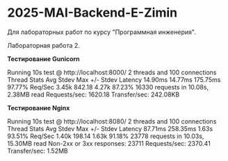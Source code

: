 # 2025-MAI-Backend-E-Zimin

Для лабораторных работ по курсу "Программная инженерия".

Лабораторная работа 2.

**Тестирование Gunicorn**

Running 10s test @ http://localhost:8000/
  2 threads and 100 connections
  Thread Stats   Avg      Stdev     Max   +/- Stdev
    Latency    14.90ms   14.77ms 175.75ms   97.77%
    Req/Sec     3.45k   842.18     4.27k    87.23%
  16330 requests in 10.08s, 2.38MB read
Requests/sec:   1620.18
Transfer/sec:    242.08KB

**Тестирование Nginx**

Running 10s test @ http://localhost:8080/
  2 threads and 100 connections
  Thread Stats   Avg      Stdev     Max   +/- Stdev
    Latency    87.71ms  258.35ms   1.63s    93.51%
    Req/Sec     1.40k   198.14     1.63k    91.18%
  23778 requests in 10.03s, 15.30MB read
  Non-2xx or 3xx responses: 23711
Requests/sec:   2370.41
Transfer/sec:      1.52MB